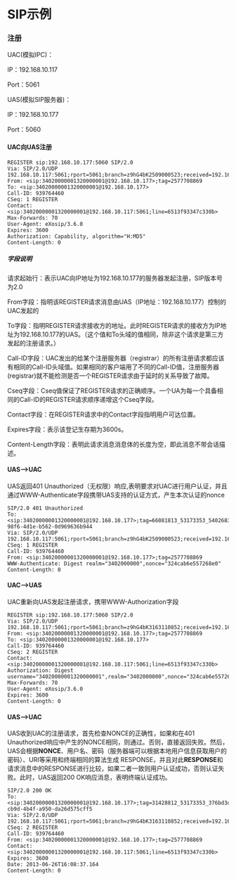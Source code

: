 # SIP示例

### 注册

UAC(模拟IPC)：

IP：192.168.10.117

Port：5061



UAS(模拟SIP服务器)：

IP：192.168.10.177

Port：5060

#### UAC向UAS注册

```
REGISTER sip:192.168.10.177:5060 SIP/2.0
Via: SIP/2.0/UDP 192.168.10.117:5061;rport=5061;branch=z9hG4bK2509000523;received=192.168.10.117
From: <sip:34020000001320000001@192.168.10.177>;tag=2577708869
To: <sip:34020000001320000001@192.168.10.177>
Call-ID: 939764460
CSeq: 1 REGISTER
Contact: <sip:34020000001320000001@192.168.10.117:5061;line=6513f93347c330b>
Max-Forwards: 70
User-Agent: eXosip/3.6.0
Expires: 3600
Authorization: Capability, algorithm="H:MD5"
Content-Length: 0
```

##### 字段说明

请求起始行：表示UAC向IP地址为192.168.10.177的服务器发起注册，SIP版本号为2.0

From字段：指明该REGISTER请求消息由UAS（IP地址：192.168.10.177）控制的UAC发起的

To字段：指明REGISTER请求接收方的地址。此时REGISTER请求的接收方为IP地址为192.168.10.177的UAS。（这个值和To头域的值相同，除非这个请求是第三方发起的注册请求。）

Call-ID字段：UAC发出的给某个注册服务器（registrar）的所有注册请求都应该有相同的Call-ID头域值。如果相同的客户端用了不同的Call-ID值，注册服务器(registrar)就不能检测是否一个REGISTER请求由于延时的关系导致了故障。

Cseq字段：Cseq值保证了REGISTER请求的正确顺序。一个UA为每一个具备相同的Call-ID的REGISTER请求顺序递增这个Cseq字段。

Contact字段：在REGISTER请求中的Contact字段指明用户可达位置。

Expires字段：表示该登记生存期为3600s。

Content-Length字段：表明此请求消息消息体的长度为空，即此消息不带会话描述。

#### UAS-->UAC

UAS返回401 Unauthorized（无权限）响应,表明要求对UAC进行用户认证，并且通过WWW-Authenticate字段携带UAS支持的认证方式，产生本次认证的nonce

```
SIP/2.0 401 Unauthorized
To: <sip:34020000001320000001@192.168.10.177>;tag=66081813_53173353_54026835-98f6-4d1e-b562-0d969636b944
Via: SIP/2.0/UDP 192.168.10.117:5061;rport=5061;branch=z9hG4bK2509000523;received=192.168.10.117
CSeq: 1 REGISTER
Call-ID: 939764460
From: <sip:34020000001320000001@192.168.10.177>;tag=2577708869
WWW-Authenticate: Digest realm="3402000000",nonce="324cab6e557268e0"
Content-Length: 0
```

#### UAC-->UAS

UAC重新向UAS发起注册请求，携带WWW-Authorization字段

```
REGISTER sip:192.168.10.177:5060 SIP/2.0
Via: SIP/2.0/UDP 192.168.10.117:5061;rport=5061;branch=z9hG4bK3163110852;received=192.168.10.117
From: <sip:34020000001320000001@192.168.10.177>;tag=2577708869
To: <sip:34020000001320000001@192.168.10.177>
Call-ID: 939764460
CSeq: 2 REGISTER
Contact: <sip:34020000001320000001@192.168.10.117:5061;line=6513f93347c330b>
Authorization: Digest username="34020000001320000001",realm="3402000000",nonce="324cab6e557268e0",uri="sip:192.168.10.177:5060",response="7f536c8ce38593239f9130e37a72276e",algorithm=MD5
Max-Forwards: 70
User-Agent: eXosip/3.6.0
Expires: 3600
Content-Length: 0
```

#### UAS-->UAC

UAS收到UAC的注册请求，首先检查NONCE的正确性，如果和在401 Unauthorized响应中产生的NONCE相同，则通过。否则，直接返回失败。然后，UAS会根据**NONCE**、用户名、密码（服务器端可以根据本地用户信息获取用户的密码）、URI等采用和终端相同的算法生成 RESPONSE，并且对此**RESPONSE**和请求消息中的RESPONSE进行比较，如果二者一致则用户认证成功，否则认证失败。此时，UAS返回200 OK响应消息，表明终端认证成功。

```
SIP/2.0 200 OK
To: <sip:34020000001320000001@192.168.10.177>;tag=31428812_53173353_376bd3d9-cb9d-4b4f-a950-da26d575cff5
Via: SIP/2.0/UDP 192.168.10.117:5061;rport=5061;branch=z9hG4bK3163110852;received=192.168.10.117
CSeq: 2 REGISTER
Call-ID: 939764460
From: <sip:34020000001320000001@192.168.10.177>;tag=2577708869
Contact: <sip:34020000001320000001@192.168.10.117:5061;line=6513f93347c330b>
Expires: 3600
Date: 2013-06-26T16:08:37.164
Content-Length: 0
```

